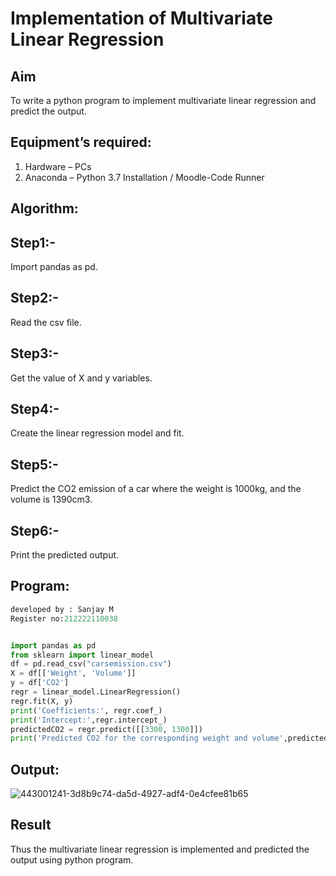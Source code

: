 # Implementation of Multivariate Linear Regression
## Aim
To write a python program to implement multivariate linear regression and predict the output.
## Equipment’s required:
1.	Hardware – PCs
2.	Anaconda – Python 3.7 Installation / Moodle-Code Runner
## Algorithm:
## Step1:-
Import pandas as pd.

## Step2:-
Read the csv file.

## Step3:-
Get the value of X and y variables.

## Step4:-
Create the linear regression model and fit.

## Step5:-
Predict the CO2 emission of a car where the weight is 1000kg, and the volume is 1390cm3.

## Step6:-
Print the predicted output.

## Program:
```python
developed by : Sanjay M
Register no:212222110038


import pandas as pd
from sklearn import linear_model
df = pd.read_csv("carsemission.csv")
X = df[['Weight', 'Volume']]
y = df['CO2']
regr = linear_model.LinearRegression()
regr.fit(X, y)
print('Coefficients:', regr.coef_)
print('Intercept:',regr.intercept_)
predictedCO2 = regr.predict([[3300, 1300]])
print('Predicted CO2 for the corresponding weight and volume',predictedCO2)
```
## Output:
![443001241-3d8b9c74-da5d-4927-adf4-0e4cfee81b65](https://github.com/user-attachments/assets/0704573d-3d0a-4697-82b1-84ad3d624e36)

## Result
Thus the multivariate linear regression is implemented and predicted the output using python program.
